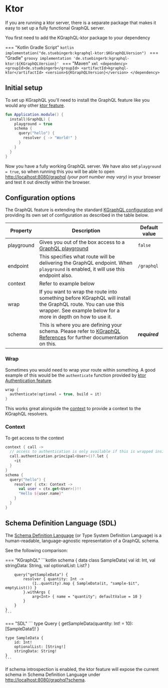 # Ktor

If you are running a ktor server, there is a separate package that makes it easy to set up a fully functional GraphQL
server.

You first need to add the KGraphQL-ktor package to your dependency

=== "Kotlin Gradle Script"
    ```kotlin
    implementation("de.stuebingerb:kgraphql-ktor:$KGraphQLVersion")
    ```
=== "Gradle"
    ```groovy
    implementation 'de.stuebingerb:kgraphql-ktor:${KGraphQLVersion}'
    ```
=== "Maven"
    ```xml
    <dependency>
        <groupId>de.stuebingerb</groupId>
        <artifactId>kgraphql-ktor</artifactId>
        <version>${KGraphQLVersion}</version>
    </dependency>
    ```

## Initial setup

To set up KGraphQL you'll need to install the GraphQL feature like you would any
other [ktor feature](https://ktor.io/servers/features.html).

```kotlin
fun Application.module() {
  install(GraphQL) {
    playground = true 
    schema {
      query("hello") {
        resolver { -> "World!" }
      }
    }
  }
}
```

Now you have a fully working GraphQL server. We have also set `playground = true`, so when running this you will be able
to open [http://localhost:8080/graphql](http://localhost:8080/graphql) _(your port number may vary)_ in your browser and
test it out directly within the browser.

## Configuration options

The GraphQL feature is extending the standard [KGraphQL configuration](../Reference/configuration.md) and providing its own
set of configuration as described in the table below.

| Property   | Description                                                                                                                                                                    | Default value  |
|------------|--------------------------------------------------------------------------------------------------------------------------------------------------------------------------------|----------------|
| playground | Gives you out of the box access to a [GraphQL playground](https://github.com/graphql/graphiql)                                                                                 | `false`        |
| endpoint   | This specifies what route will be delivering the GraphQL endpoint. When `playground` is enabled, it will use this endpoint also.                                               | `/graphql`     |
| context    | Refer to example below                                                                                                                                                         |                |
| wrap       | If you want to wrap the route into something before KGraphQL will install the GraphQL route. You can use this wrapper. See example below for a more in depth on how to use it. |                |
| schema     | This is where you are defining your schema. Please refer to [KGraphQL References](../Reference/operations.md) for further documentation on this.                               | ***required*** |

### Wrap

Sometimes you would need to wrap your route within something. A good example of this would be the `authenticate`
function provided by [ktor Authentication feature](https://ktor.io/docs/server-auth.html).

```kotlin
wrap {
  authenticate(optional = true, build = it)
}
```

This works great alongside the [context](#context) to provide a context to the KGraphQL resolvers.

### Context

To get access to the context

```kotlin
context { call ->
  // access to authentication is only available if this is wrapped inside a `authenticate` before hand. 
  call.authentication.principal<User>()?.let {
    +it
  }
}
schema {
  query("hello") {
    resolver { ctx: Context ->
      val user = ctx.get<User>()!!
      "Hello ${user.name}"
    }
  }  
}
```

## Schema Definition Language (SDL)

The [Schema Definition Language](https://graphql.org/learn/schema/#type-language) (or Type System Definition Language) is a human-readable, language-agnostic
representation of a GraphQL schema.

See the following comparison:

=== "KGraphQL"
    ```kotlin
    schema {
        data class SampleData(
            val id: Int,
            val stringData: String,
            val optionalList: List<String>?
        )
        
        query("getSampleData") {
            resolver { quantity: Int ->
                (1..quantity).map { SampleData(it, "sample-$it", emptyList()) }
            }.withArgs {
                arg<Int> { name = "quantity"; defaultValue = 10 }
            }
        }
    }
    ```
=== "SDL"
    ```
    type Query {
        getSampleData(quantity: Int! = 10): [SampleData!]!
    }
    
    type SampleData {
        id: Int!
        optionalList: [String!]
        stringData: String!
    }
    ```

If schema introspection is enabled, the ktor feature will expose the current schema in Schema Definition
Language under [http://localhost:8080/graphql?schema](http://localhost:8080/graphql?schema).
